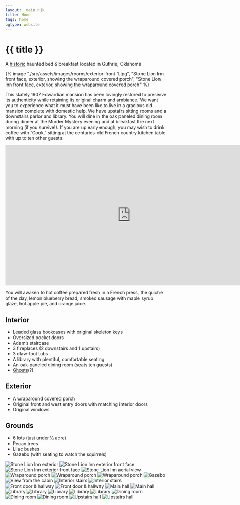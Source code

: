 ```yaml
---
layout: _main.njk
title: Home
tags: home
ogtype: website
---
```

<hgroup><stack-l>

<!-- markdownlint-disable MD025 -->
# {{ title }}
<!-- markdownlint-enable MD025 -->

A [historic](/about/history/) haunted bed & breakfast located in Guthrie, Oklahoma
</stack-l></hgroup>

<sli-dialog-img>

  {% image "./src/assets/images/rooms/exterior-front-1.jpg", "Stone Lion Inn front face, exterior, showing the wraparound covered porch", "Stone Lion Inn front face, exterior, showing the wraparound covered porch" %}
</sli-dialog-img>

<p class="drop-cap">This stately 1907 Edwardian mansion has been lovingly restored to preserve its authenticity while retaining its original charm and ambiance. We want you to experience what it must have been like to live in a gracious old mansion complete with domestic help. We have upstairs sitting rooms and a downstairs parlor and library. You will dine in the oak paneled dining room during dinner at the Murder Mystery evening and at breakfast the next morning (if you survive!). If you are up early enough, you may wish to drink coffee with “Cook,” sitting at the centuries-old French country kitchen table with up to ten other guests.</p>

<iframe width="779" height="438" src="https://www.youtube-nocookie.com/embed/RrMaNkflZFs?si=yuC0oq-koBv0EK7w" title="Stone Lion Inn" frameborder="0" allow="accelerometer; autoplay; clipboard-write; encrypted-media; gyroscope; picture-in-picture; web-share" referrerpolicy="strict-origin-when-cross-origin" allowfullscreen></iframe>

You will awaken to hot coffee prepared fresh in a French press, the quiche of the day, lemon blueberry bread, smoked sausage with maple syrup glaze, hot apple pie, and orange juice.

## Interior

* Leaded glass bookcases with original skeleton keys
* Oversized pocket doors
* Adam’s staircase
* 3 fireplaces (2 downstairs and 1 upstairs)
* 3 claw-foot tubs
* A library with plentiful, comfortable seating
* An oak-paneled dining room (seats ten guests)
* [Ghosts](/about/history/)(?)

## Exterior

* A wraparound covered porch
* Original front and west entry doors with matching interior doors
* Original windows

## Grounds

* 6 lots (just under &frac12; acre)
* Pecan trees
* Lilac bushes
* Gazebo (with seating to watch the squirrels)

<sli-dialog-gallery hint rel cols="8">

![Stone Lion Inn exterior](/assets/images/rooms/exterior-1.jpg)
![Stone Lion Inn exterior front face](/assets/images/rooms/exterior-front-1.jpg)
![Stone Lion Inn exterior front face](/assets/images/rooms/exterior-front-2.jpg)
![Stone Lion Inn aerial view](/assets/images/rooms/aerial.jpg)
![Wraparound porch](/assets/images/rooms/porch-1.jpg)
![Wraparound porch](/assets/images/rooms/porch-2.jpg)
![Wraparound porch](/assets/images/rooms/porch-3.jpg)
![Gazebo](/assets/images/rooms/gazebo.jpg)
![View from the cabin](/assets/images/rooms/view-from-cabin.jpg)
![Interior stairs](/assets/images/rooms/stairs-1.jpg)
![Interior stairs](/assets/images/rooms/stairs-2.jpg)
![Front door & hallway](/assets/images/rooms/front-door-1.jpg)
![Front door & hallway](/assets/images/rooms/front-door-2.jpg)
![Main hall](/assets/images/rooms/main-hall-1.jpg)
![Main hall](/assets/images/rooms/main-hall-2.jpg)
![Library](/assets/images/rooms/library-1.jpg)
![Library](/assets/images/rooms/library-2.jpg)
![Library](/assets/images/rooms/library-3.jpg)
![Library](/assets/images/rooms/library-4.jpg)
![Library](/assets/images/rooms/library-5.jpg)
![Dining room](/assets/images/rooms/dining-1.jpg)
![Dining room](/assets/images/rooms/dining-2.jpg)
![Dining room](/assets/images/rooms/dining-3.jpg)
![Upstairs hall](/assets/images/rooms/upstairs-hall-1.jpg)
![Upstairs hall](/assets/images/rooms/upstairs-hall-2.jpg)
</sli-dialog-gallery>
